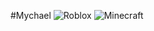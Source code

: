 #Mychael
![Roblox](https://nexo-uploads-beta.s3.amazonaws.com/wp-content/uploads/images/2024/09/d66ae37d46e00a1ecacfe9531986690a.jpg)
![Minecraft](https://www.minecraft.net/content/dam/games/minecraft/key-art/Vanilla-PMP_Collection-Carousel-0_Buzzy-Bees_1280x768.jpg)
